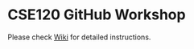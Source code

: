 # CSE120 GitHub Workshop

Please check [Wiki](https://github.com/cse120-ucm/workshop/wiki) for detailed instructions.
